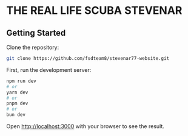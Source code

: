 # THE REAL LIFE SCUBA STEVENAR

## Getting Started

Clone the repository:

```bash
git clone https://github.com/fsdteam8/stevenar77-website.git 
```

First, run the development server:


```bash
npm run dev
# or
yarn dev
# or
pnpm dev
# or
bun dev
```

Open [http://localhost:3000](http://localhost:3000) with your browser to see the result.
